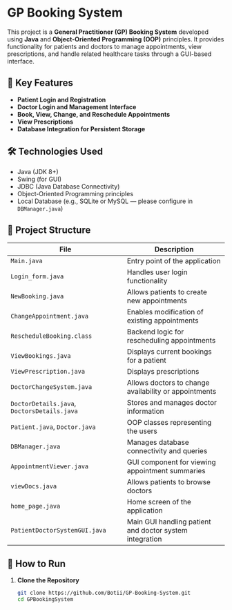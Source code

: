 # GP Booking System

This project is a **General Practitioner (GP) Booking System** developed using **Java** and **Object-Oriented Programming (OOP)** principles. It provides functionality for patients and doctors to manage appointments, view prescriptions, and handle related healthcare tasks through a GUI-based interface.

## 🧠 Key Features

- **Patient Login and Registration**
- **Doctor Login and Management Interface**
- **Book, View, Change, and Reschedule Appointments**
- **View Prescriptions**
- **Database Integration for Persistent Storage**

## 🛠 Technologies Used

- Java (JDK 8+)
- Swing (for GUI)
- JDBC (Java Database Connectivity)
- Object-Oriented Programming principles
- Local Database (e.g., SQLite or MySQL — please configure in `DBManager.java`)

## 📁 Project Structure

| File | Description |
|------|-------------|
| `Main.java` | Entry point of the application |
| `Login_form.java` | Handles user login functionality |
| `NewBooking.java` | Allows patients to create new appointments |
| `ChangeAppointment.java` | Enables modification of existing appointments |
| `RescheduleBooking.class` | Backend logic for rescheduling appointments |
| `ViewBookings.java` | Displays current bookings for a patient |
| `ViewPrescription.java` | Displays prescriptions |
| `DoctorChangeSystem.java` | Allows doctors to change availability or appointments |
| `DoctorDetails.java`, `DoctorsDetails.java` | Stores and manages doctor information |
| `Patient.java`, `Doctor.java` | OOP classes representing the users |
| `DBManager.java` | Manages database connectivity and queries |
| `AppointmentViewer.java` | GUI component for viewing appointment summaries |
| `viewDocs.java` | Allows patients to browse doctors |
| `home_page.java` | Home screen of the application |
| `PatientDoctorSystemGUI.java` | Main GUI handling patient and doctor system integration |

## 🧪 How to Run

1. **Clone the Repository**
   ```bash
   git clone https://github.com/Botii/GP-Booking-System.git
   cd GPBookingSystem
